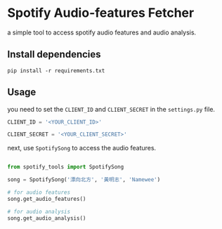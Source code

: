 # Spotify Audio-features Fetcher

a simple tool to access spotify audio features and audio analysis.

## Install dependencies

```
pip install -r requirements.txt
```

## Usage

you need to set the `CLIENT_ID` and `CLIENT_SECRET` in the `settings.py` file.

```python
CLIENT_ID = '<YOUR_CLIENT_ID>'

CLIENT_SECRET = '<YOUR_CLIENT_SECRET>'
```

next, use `SpotifySong` to access the audio features.

```python

from spotify_tools import SpotifySong

song = SpotifySong('漂向北方', '黃明志', 'Namewee')

# for audio features
song.get_audio_features()

# for audio analysis
song.get_audio_analysis()

```